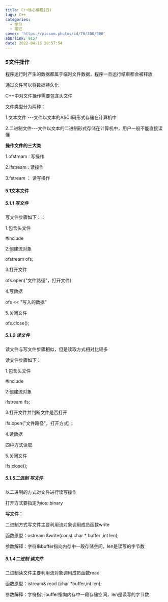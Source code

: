 ```yaml
---
title: C++核心编程(四)
tags: C++
categories:
  - 学习
  - 笔记
cover: 'https://picsum.photos/id/76/300/300'
abbrlink: 9157
date: 2022-04-16 20:57:54
---
```



### 5文件操作

程序运行时产生的数据都属于临时文件数据，程序一旦运行结束都会被释放

通过文件可以将数据持久化

C++中对文件操作需要包含头文件<fstream>



文件类型分为两种：

1.文本文件 ---文件以文本的ASCII码形式存储在计算机中

2.二进制文件---文件以文本的二进制形式存储在计算机中，用户一般不能直接读懂



**操作文件的三大类** 

1.ofstream : 写操作

2.ifstream : 读操作

3.fstream ： 读写操作

#### 5.1文本文件

##### 5.1.1 写文件

写文件步骤如下：：

1.包含头文件

#include<fstream>

2.创建流对象

ofstream ofs;

3.打开文件

ofs.open("文件路径"，打开文件)

4.写数据

ofs << "写入的数据"

5.关闭文件

ofs.close();

##### 5.1.2 读文件

读文件与写文件步骤相似，但是读取方式相对比较多

读文件步骤如下：

1.包含头文件

#include<fstream>

2.创建流对象

ifstream ifs;

3.打开文件并判断文件是否打开

ifs.open("文件路径"，打开方式)；

4.读数据

四种方式读取

5.关闭文件

ifs.close();

##### 5.1.5二进制 写文件

以二进制的方式对文件进行读写操作

打开方式要指定为ios::binary

**写文件：**

二进制方式写文件主要利用流对象调用成员函数write

函数原型：ostream &write(const char * buffer ,int len);

参数解释：字符串buffer指向内存中一段存储空间，len是读写的字节数

##### 5.1.4二进制 读文件

二进制读文件主要利用流对象调用成员函数read

函数原型：istream& read (char *buffer,int len);

参数解释：字符指针buffer指向内存中一段存储空间，len是读写的字节数







